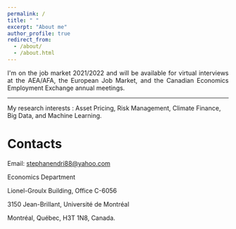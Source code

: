 ```yaml
---
permalink: /
title: " "
excerpt: "About me"
author_profile: true
redirect_from: 
  - /about/
  - /about.html
---
```


<div style="text-align: justify "> I'm on the job market 2021/2022 and will be available for virtual interviews at the AEA/AFA, the European Job Market, and the Canadian Economics Employment Exchange annual meetings. </div>

---
My research interests : Asset Pricing, Risk Management, Climate Finance, Big Data, and Machine Learning.

Contacts
======
Email:  [stephanendri88@yahoo.com](stephanendri88@yahoo.com)

Economics Department

Lionel-Groulx Building, Office C-6056

3150 Jean-Brillant, Université de Montréal

Montréal, Québec, H3T 1N8, Canada.
